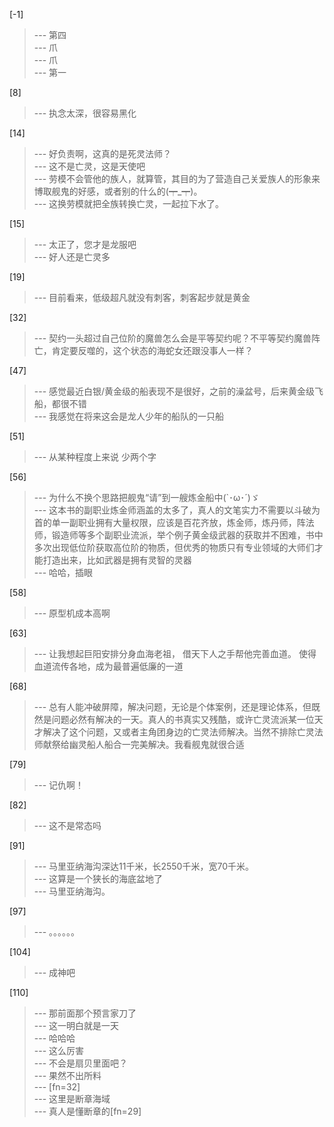 
[-1] 
>--- 第四<br>
>--- 爪<br>
>--- 爪<br>
>--- 第一<br>

[8] 
>--- 执念太深，很容易黑化<br>

[14] 
>--- 好负责啊，这真的是死灵法师？<br>
>--- 这不是亡灵，这是天使吧<br>
>--- 劳模不会管他的族人，就算管，其目的为了营造自己关爱族人的形象来博取舰鬼的好感，或者别的什么的(┯_┯)。<br>
>--- 这换劳模就把全族转换亡灵，一起拉下水了。<br>

[15] 
>--- 太正了，您才是龙服吧<br>
>--- 好人还是亡灵多<br>

[19] 
>--- 目前看来，低级超凡就没有刺客，刺客起步就是黄金<br>

[32] 
>--- 契约一头超过自己位阶的魔兽怎么会是平等契约呢？不平等契约魔兽阵亡，肯定要反噬的，这个状态的海蛇女还跟没事人一样？<br>

[47] 
>--- 感觉最近白银/黄金级的船表现不是很好，之前的澡盆号，后来黄金级飞船，都很不错<br>
>--- 我感觉在将来这会是龙人少年的船队的一只船<br>

[51] 
>--- 从某种程度上来说
少两个字<br>

[56] 
>--- 为什么不换个思路把舰鬼“请”到一艘炼金船中(`･ω･´)ゞ<br>
>--- 这本书的副职业炼金师涵盖的太多了，真人的文笔实力不需要以斗破为首的单一副职业拥有大量权限，应该是百花齐放，炼金师，炼丹师，阵法师，锻造师等多个副职业流派，举个例子黄金级武器的获取并不困难，书中多次出现低位阶获取高位阶的物质，但优秀的物质只有专业领域的大师们才能打造出来，比如武器是拥有灵智的灵器<br>
>--- 哈哈，插眼<br>

[58] 
>--- 原型机成本高啊<br>

[63] 
>--- 让我想起巨阳安排分身血海老祖，
借天下人之手帮他完善血道。
使得血道流传各地，成为最普遍低廉的一道<br>

[68] 
>--- 总有人能冲破屏障，解决问题，无论是个体案例，还是理论体系，但既然是问题必然有解决的一天。真人的书真实又残酷，或许亡灵流派某一位天才解决了这个问题，又或者主角团身边的亡灵法师解决。当然不排除亡灵法师献祭给幽灵船人船合一完美解决。我看舰鬼就很合适<br>

[79] 
>--- 记仇啊！<br>

[82] 
>--- 这不是常态吗<br>

[91] 
>--- 马里亚纳海沟深达11千米，长2550千米，宽70千米。<br>
>--- 这算是一个狭长的海底盆地了<br>
>--- 马里亚纳海沟。<br>

[97] 
>--- 。。。。。。<br>

[104] 
>--- 成神吧<br>

[110] 
>--- 那前面那个预言家刀了<br>
>--- 这一明白就是一天<br>
>--- 哈哈哈<br>
>--- 这么厉害<br>
>--- 不会是扇贝里面吧？<br>
>--- 果然不出所料<br>
>--- [fn=32]<br>
>--- 这里是断章海域<br>
>--- 真人是懂断章的[fn=29]<br>

